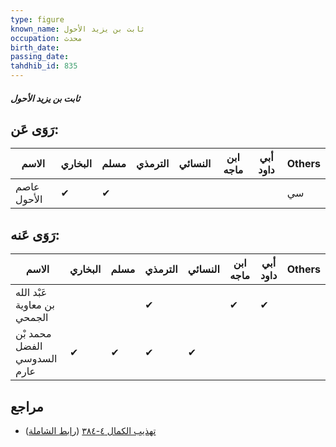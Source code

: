 ```yaml
---
type: figure
known_name: ثابت بن يزيد الأحول
occupation: محدث
birth_date:
passing_date:
tahdhib_id: 835
---
```

##### ثابت بن يزيد الأحول

## رَوَى عَن:
| الاسم       | البخاري | مسلم | الترمذي | النسائي | ابن ماجه | أبي داود | Others |
| ----------- | ------- | ---- | ------- | ------- | -------- | -------- | ------ |
| عاصم الأحول | ✔       | ✔    |         |         |          |          | سي     |
## رَوَى عَنه:
| الاسم                       | البخاري | مسلم | الترمذي | النسائي | ابن ماجه | أبي داود | Others |
| --------------------------- | ------- | ---- | ------- | ------- | -------- | -------- | ------ |
| عَبْد الله بن معاوية الجمحي |         |      | ✔       |         | ✔        | ✔        |        |
| محمد بْن الفضل السدوسي عارم | ✔       | ✔    | ✔       | ✔       |          |          |        |
## مراجع
- [تهذيب الكمال ٤-٣٨٤](obsidian://open?vault=Tahdhib-al-Kamal&file=Figures/٨٣٥-ثابت%20بن%20يزيد%20الأحول) ([رابط الشاملة](https://shamela.ws/book/3722/1898))